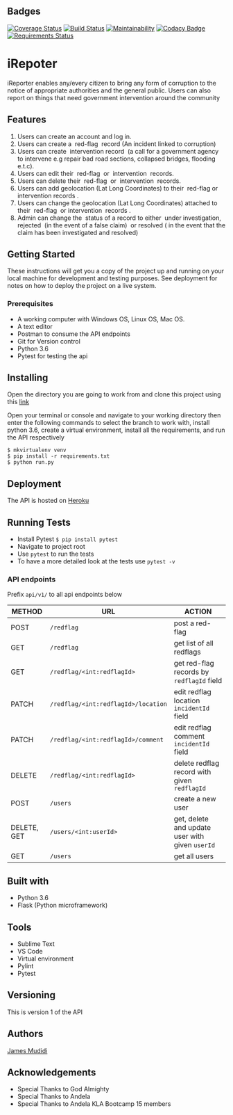 ## Badges
[![Coverage Status](https://coveralls.io/repos/github/JamesMudidi/iReporterApi/badge.svg?branch=develop-v1)](https://coveralls.io/github/JamesMudidi/iReporterApi?branch=develop-v1)
[![Build Status](https://travis-ci.org/JamesMudidi/iReporterApi.svg?branch=develop-v1)](https://travis-ci.org/JamesMudidi/iReporterApi)
[![Maintainability](https://api.codeclimate.com/v1/badges/11b0282d0f924649df79/maintainability)](https://codeclimate.com/github/JamesMudidi/iReporterApi/maintainability)
[![Codacy Badge](https://api.codacy.com/project/badge/Grade/f67f3e96d96f43849796c31782176141)](https://www.codacy.com/app/JamesMudidi/iReporterApi?utm_source=github.com&amp;utm_medium=referral&amp;utm_content=JamesMudidi/iReporterApi&amp;utm_campaign=Badge_Grade)
[![Requirements Status](https://requires.io/github/JamesMudidi/iReporterApi/requirements.svg?branch=develop-v1)](https://requires.io/github/JamesMudidi/iReporterApi/requirements/?branch=develop-v1)

# iRepoter
iReporter enables any/every citizen to bring any form of corruption to the notice of appropriate authorities and the general public. Users can also report on things that need government intervention around the community

## Features
1. Users can create an account and log in.
2. Users can create a ​ red-flag ​ record (An incident linked to corruption)
3. Users can create ​ intervention​​ record​ ​ (a call for a government agency to intervene e.g repair bad road sections, collapsed bridges, flooding e.t.c).
4. Users can edit their ​ red-flag ​ or ​ intervention ​ records.
5. Users can delete their ​ red-flag ​ or ​ intervention ​ records.
6. Users can add geolocation (Lat Long Coordinates) to their ​ red-flag ​ or ​ intervention records​ .
7. Users can change the geolocation (Lat Long Coordinates) attached to their ​ red-flag ​ or intervention ​ records​ .
8. Admin can change the ​ status​​ of a record to either ​ under investigation, rejected ​ (in the event of a false claim)​ ​ or​ resolved ( ​ in the event that the claim has been investigated and resolved)​


## Getting Started
These instructions will get you a copy of the project up and running on your local machine for development and testing purposes. See deployment for notes on how to deploy the project on a live system.

### Prerequisites
* A working computer with Windows OS, Linux OS, Mac OS.
* A text editor
* Postman to consume the API endpoints
* Git for Version control
* Python 3.6
* Pytest for testing the api

## Installing

Open the directory you are going to work from and clone this project using this [link](https://github.com/JamesMudidi/iReporterApi.git)

Open your terminal or console and navigate to your working directory then enter the following commands to select the branch to work with, install python 3.6, create a virtual environment, install all the requirements, and run the API respectively

```
$ mkvirtualenv venv
$ pip install -r requirements.txt
$ python run.py
```

## Deployment

The API is hosted on [Heroku](https://ireporterapi.herokuapp.com/)

## Running Tests
* Install Pytest `$ pip install pytest`
* Navigate to project root
* Use `pytest` to run the tests
* To have a more detailed look at the tests use `pytest -v`

### API endpoints

Prefix `api/v1/` to all api endpoints below

| METHOD   | URL  | ACTION |
|---|---|---|
| POST |  `/redflag` | post a red-flag |
| GET |  `/redflag` | get list of all redflags |
| GET |  `/redflag/<int:redflagId>` | get red-flag records by `redflagId` field |
| PATCH |  `/redflag/<int:redflagId>/location` | edit redflag location `incidentId` field |
| PATCH |  `/redflag/<int:redflagId>/comment` | edit redflag comment `incidentId` field |
| DELETE  |  `/redflag/<int:redflagId>` | delete redflag record with given `redflagId` |
| POST |  `/users` | create a new user |
| DELETE, GET |  `/users/<int:userId>` | get, delete and update user with given `userId`|
| GET |  `/users` | get all users |

## Built with
* Python 3.6
* Flask (Python microframework)

## Tools
* Sublime Text
* VS Code
* Virtual environment
* Pylint
* Pytest

## Versioning
This is version 1 of the API

## Authors
[James Mudidi](https://github.com/JamesMudidi)

## Acknowledgements
* Special Thanks to God Almighty
* Special Thanks to Andela
* Special Thanks to Andela KLA Bootcamp 15 members
